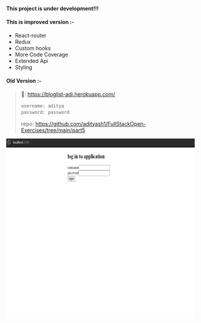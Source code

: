 #### This project is under development!!!

#### This is improved version :-
- React-router
- Redux
- Custom hooks
- More Code Coverage
- Extended Api
- Styling

#### Old Version :-

>🔗: https://bloglist-adi.herokuapp.com/
>```bash
>username: aditya
>password: password
>```
>repo: https://github.com/adityash1/FullStackOpen-Exercises/tree/main/part5

<img src="https://github.com/adityash1/Bloggss/blob/main/Screenrecord.gif" width="960" height="480" />
